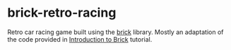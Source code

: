 # brick-retro-racing
Retro car racing game built using the [brick](https://github.com/jtdaugherty/brick) library.
Mostly an adaptation of the code provided in [Introduction to Brick](https://samtay.github.io/articles/brick.html) tutorial.
